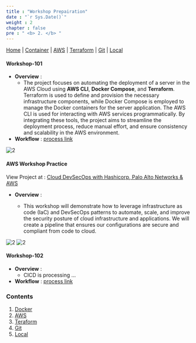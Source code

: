 ```yaml
---
title : "Workshop Prepairation"
date : "`r Sys.Date()`"
weight : 2
chapter : false
pre : " <b> 2. </b> "
---
```



[Home](./_index.md) | [Container](./2.1-docker/_index.md) | [AWS](./2.2-aws/_index.md) | [Terraform](./2.3-terraform/_index.md) | [Git](./2.4-git/_index.md) | [Local](./2.5-local/_index.md)

#### Workshop-101
- **Overview** :
    -   The project focuses on automating the deployment of a server in the AWS Cloud using **AWS CLI**, **Docker Compose**, and **Terraform**. Terraform is used to define and provision the necessary infrastructure components, while Docker Compose is employed to manage the Docker containers for the server application. The AWS CLI is used for interacting with AWS services programmatically. By integrating these tools, the project aims to streamline the deployment process, reduce manual effort, and ensure consistency and scalability in the AWS environment.
-   **Workflow** : [process link](3-config/3.1-iac/3.1.1-ec2)

![2](/aws-ws/images/2/tf-ws-0001.png?featherlight=false&width=90pc)

#### AWS Workshop Practice

View Project at : [Cloud DevSecOps with Hashicorp, Palo Alto Networks & AWS](https://nonotnonez.github.io/ws02/)

- **Overview** :

  - This workshop will demonstrate how to leverage infrastructure as code (IaC) and DevSecOps patterns to automate, scale, and improve the security posture of cloud infrastructure and applications. We will create a pipeline that ensures our configurations are secure and compliant from code to cloud.

![2](/aws-ws/images/2/1.png?featherlight=false&width=90pc)
![2](/aws-ws/images/2/2.png?featherlight=false&width=90pc)



#### Workshop-102 
-  **Overview** :
   -  CICD is processing ...
-  **Workflow** : [process link](3-config/3.2-cicd)

### Contents

1. [Docker](2.1-docker/)
2. [AWS](2.2-aws/)
3. [Teraform](2.3-terraform/)
4. [Git](2.4-git/)
5. [Local](2.5-local/)
